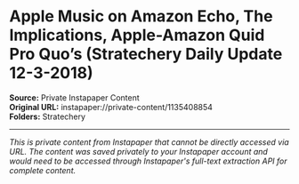# Apple Music on Amazon Echo, The Implications, Apple-Amazon Quid Pro Quo’s (Stratechery Daily Update 12-3-2018)

**Source:** Private Instapaper Content  
**Original URL:** instapaper://private-content/1135408854  
**Folders:** Stratechery  

---

*This is private content from Instapaper that cannot be directly accessed via URL. The content was saved privately to your Instapaper account and would need to be accessed through Instapaper's full-text extraction API for complete content.*